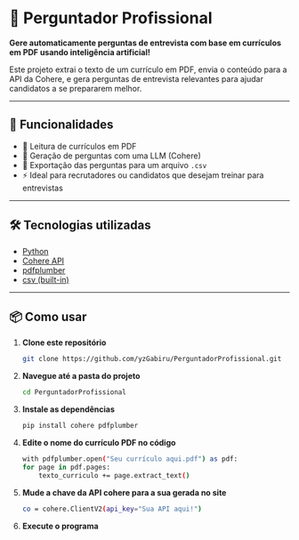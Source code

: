 # 🧠 Perguntador Profissional

**Gere automaticamente perguntas de entrevista com base em currículos em PDF usando inteligência artificial!**

Este projeto extrai o texto de um currículo em PDF, envia o conteúdo para a API da Cohere, e gera perguntas de entrevista relevantes para ajudar candidatos a se prepararem melhor.

---

## 🚀 Funcionalidades

- 📄 Leitura de currículos em PDF
- 🤖 Geração de perguntas com uma LLM (Cohere)
- 📝 Exportação das perguntas para um arquivo `.csv`
- ⚡ Ideal para recrutadores ou candidatos que desejam treinar para entrevistas

---

## 🛠️ Tecnologias utilizadas

- [Python](https://www.python.org/)
- [Cohere API](https://cohere.com/)
- [pdfplumber](https://pypi.org/project/pdfplumber/)
- [csv (built-in)](https://docs.python.org/3/library/csv.html)

---

## 📦 Como usar

1. **Clone este repositório**

    ```bash
    git clone https://github.com/yzGabiru/PerguntadorProfissional.git

2. **Navegue até a pasta do projeto**

    ```bash
    cd PerguntadorProfissional

3. **Instale as dependências**
    ```bash
    pip install cohere pdfplumber

4. **Edite o nome do currículo PDF no código**
    ```bash
    with pdfplumber.open("Seu currículo aqui.pdf") as pdf:
    for page in pdf.pages:
        texto_curriculo += page.extract_text()

5. **Mude a chave da API cohere para a sua gerada no site**

    ```bash
    co = cohere.ClientV2(api_key="Sua API aqui!")

5. **Execute o programa**
